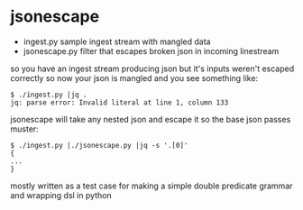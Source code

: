 jsonescape
==

- ingest.py			sample ingest stream with mangled data
- jsonescape.py		filter that escapes broken json in incoming linestream

so you have an ingest stream producing json but it's inputs weren't escaped correctly so now your json is mangled and you see something like:

	$ ./ingest.py |jq .
	jq: parse error: Invalid literal at line 1, column 133

jsonescape will take any nested json and escape it so the base json passes muster:

	$ ./ingest.py |./jsonescape.py |jq -s '.[0]'
	{
	...
	}

mostly written as a test case for making a simple double predicate grammar and wrapping dsl in python
